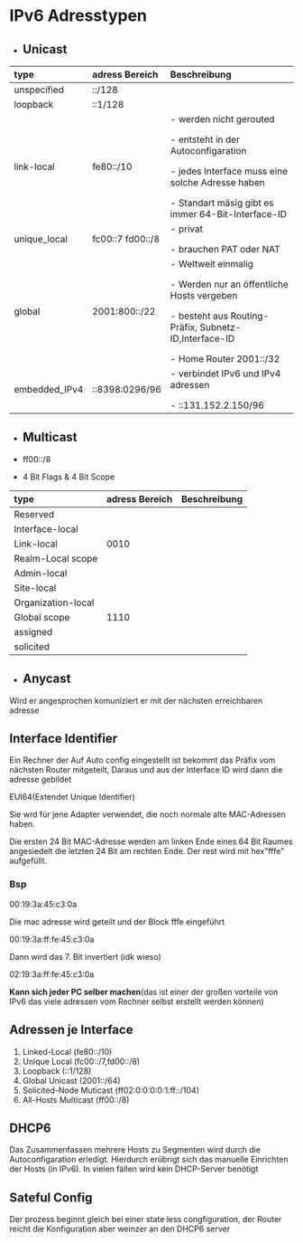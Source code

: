 # IPv6 Adresstypen

- ## Unicast

| type              |   adress Bereich   |   Beschreibung   |
| :---              | :---        | :--- |
| unspecified       |::/128       ||
|loopback           |::1/128      ||
|link-local         |fe80::/10    | - werden nicht gerouted </p>- entsteht in der Autoconfigaration </p>- jedes Interface muss eine solche Adresse haben</p>- Standart mäsig gibt es immer 64-Bit-Interface-ID|
|unique_local       | fc00::7 fd00::/8|    - privat</p>- brauchen PAT oder NAT|
|global             |2001:800::/22|- Weltweit einmalig </p>- Werden nur an öffentliche Hosts vergeben </p>- besteht aus Routing-Präfix, Subnetz-ID,Interface-ID</p>- Home Router 2001::/32|
|embedded_IPv4      |::8398:0296/96|- verbindet IPv6 und IPv4 adressen</p>- ::131.152.2.150/96|

- ## Multicast

- ff00::/8
- 4 Bit Flags & 4 Bit Scope

| type              |   adress Bereich   |   Beschreibung   |
|:---               |:---|:---|
|Reserved           |||
|Interface-local    |||
|Link-local         |0010||
|Realm-Local scope  |||
|Admin-local        |||
|Site-local         |||
|Organization-local |||
|Global scope       |1110||
|assigned           |||
|solicited          |||

- ## Anycast

Wird er angesprochen komuniziert er mit der nächsten erreichbaren adresse

## Interface Identifier

Ein Rechner der Auf Auto config eingestellt ist bekommt das Präfix vom nächsten Router mitgeteilt, Daraus und aus der Interface ID wird dann die adresse gebildet</p>
EUI64(Extendet Unique Identifier)</p>
Sie wrd für jene Adapter verwendet, die noch normale alte MAC-Adressen haben.</p>
Die ersten 24 Bit MAC-Adresse werden am linken Ende eines 64 Bit Raumes angesiedelt die letzten 24 Bit am rechten Ende. Der rest wird mit hex"fffe" aufgefüllt.

### Bsp

00:19:3a:45:c3:0a</p>
Die mac adresse wird geteilt und der Block fffe eingeführt</p>
00:19:3a:ff:fe:45:c3:0a</p>
Dann wird das 7. Bit invertiert (idk wieso)</p>
02:19:3a:ff:fe:45:c3:0a</p>
**Kann sich jeder PC selber machen**(das ist einer der großen vorteile von IPv6 das viele adressen vom Rechner selbst erstellt werden können)

## Adressen je Interface

1) Linked-Local (fe80::/10)
2) Unique Local (fc00::/7,fd00::/8)
3) Loopback (::1/128)
4) Global Unicast (2001::/64)
5) Solicited-Node Muticast (ff02:0:0:0:0:1:ff::/104)
6) All-Hosts Multicast (ff00::/8)

## DHCP6

Das Zusammenfassen mehrere Hosts zu Segmenten wird durch die Autoconfigaration erledigt. Hierdurch erübrigt sich das manuelle Einrichten der Hosts (in IPv6). In vielen fällen wird kein DHCP-Server benötigt

## Sateful Config

Der prozess beginnt gleich bei einer state less congfiguration, der Router reicht die Konfiguration aber weinzer an den DHCP6 server